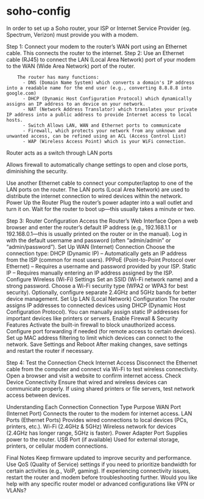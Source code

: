 # soho-config

In order to set up a Soho router, your ISP or Internet Service Provider (eg. Spectrum, Verizon) must provide you with a modem.

Step 1: Connect your modem to the router’s WAN port using an Ethernet cable. This connects the router to the internet.
Step 2: Use an Ethernet cable (RJ45) to connect the LAN (Local Area Network) port of your modem to the WAN (Wide Area Network) port of the router.

        The router has many functions:
          - DNS (Domain Name System) which converts a domain's IP address into a readable name for the end user (e.g., converting 8.8.8.8 into google.com)
          - DHCP (Dynamic Host Configuration Protocol) which dynamically assigns an IP address to an device on your network.
          - NAT (Network Address Translator) which translates your private IP address into a public address to provide Internet access to local hosts.
          - Switch Allows LAN, WAN and Ethernet ports to communicate
          - Firewall, which protects your network from any unknown and unwanted access, can be refined using an ACL (Access Control List)
          - WAP (Wireless Access Point) which is your WiFi connection. 
    
Router acts as a switch through LAN ports 

Allows firewall to automatically change settings to open and close ports, diminishing the security. 

Use another Ethernet cable to connect your computer/laptop to one of the LAN ports on the router.
The LAN ports (Local Area Network) are used to distribute the internet connection to wired devices within the network.
Power Up the Router
Plug the router’s power adapter into a wall outlet and turn it on.
Wait for the router to boot up—this usually takes a minute or two.

Step 3: Router Configuration
Access the Router’s Web Interface
Open a web browser and enter the router’s default IP address (e.g., 192.168.1.1 or 192.168.0.1—this is usually printed on the router or in the manual).
Log in with the default username and password (often “admin/admin” or “admin/password”).
Set Up WAN (Internet) Connection
Choose the connection type:
DHCP (Dynamic IP) – Automatically gets an IP address from the ISP (common for most users).
PPPoE (Point-to-Point Protocol over Ethernet) – Requires a username and password provided by your ISP.
Static IP – Requires manually entering an IP address assigned by the ISP.
Configure Wireless (Wi-Fi) Settings
Set an SSID (Wi-Fi network name) and a strong password.
Choose a Wi-Fi security type (WPA2 or WPA3 for best security).
Optionally, configure separate 2.4GHz and 5GHz bands for better device management.
Set Up LAN (Local Network) Configuration
The router assigns IP addresses to connected devices using DHCP (Dynamic Host Configuration Protocol).
You can manually assign static IP addresses for important devices like printers or servers.
Enable Firewall & Security Features
Activate the built-in firewall to block unauthorized access.
Configure port forwarding if needed (for remote access to certain devices).
Set up MAC address filtering to limit which devices can connect to the network.
Save Settings and Reboot
After making changes, save settings and restart the router if necessary.

Step 4: Test the Connection
Check Internet Access
Disconnect the Ethernet cable from the computer and connect via Wi-Fi to test wireless connectivity.
Open a browser and visit a website to confirm internet access.
Check Device Connectivity
Ensure that wired and wireless devices can communicate properly.
If using shared printers or file servers, test network access between devices.

Understanding Each Connection
Connection Type
Purpose
WAN Port (Internet Port)
Connects the router to the modem for internet access.
LAN Ports (Ethernet Ports)
Provides wired connections to local devices (PCs, printers, etc.).
Wi-Fi (2.4GHz & 5GHz)
Wireless network for devices (2.4GHz has longer range, 5GHz is faster).
Power Adapter Port
Supplies power to the router.
USB Port (if available)
Used for external storage, printers, or cellular modem connections.


Final Notes
Keep firmware updated to improve security and performance.
Use QoS (Quality of Service) settings if you need to prioritize bandwidth for certain activities (e.g., VoIP, gaming).
If experiencing connectivity issues, restart the router and modem before troubleshooting further.
Would you like help with any specific router model or advanced configurations like VPN or VLANs?

